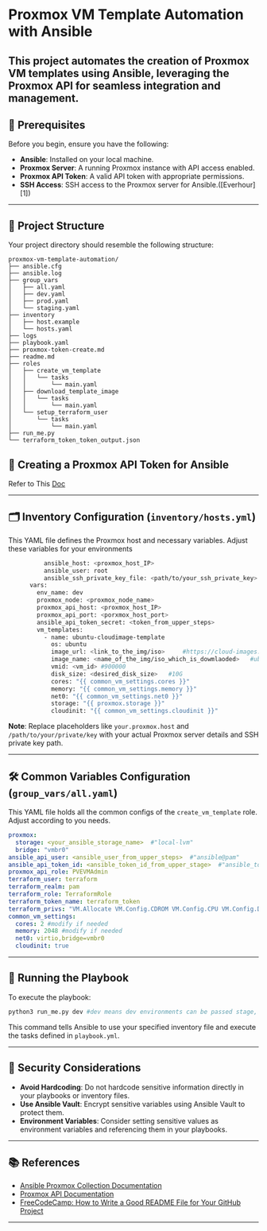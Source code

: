 # Proxmox VM Template Automation with Ansible

This project automates the creation of Proxmox VM templates using Ansible, leveraging the Proxmox API for seamless integration and management.
---

## 🧰 Prerequisites

Before you begin, ensure you have the following:

* **Ansible**: Installed on your local machine.
* **Proxmox Server**: A running Proxmox instance with API access enabled.
* **Proxmox API Token**: A valid API token with appropriate permissions.
* **SSH Access**: SSH access to the Proxmox server for Ansible.([Everhour][1])

---

## 📁 Project Structure

Your project directory should resemble the following structure:

```
proxmox-vm-template-automation/
├── ansible.cfg
├── ansible.log
├── group_vars
│   ├── all.yaml
│   ├── dev.yaml
│   ├── prod.yaml
│   └── staging.yaml
├── inventory
│   ├── host.example
│   └── hosts.yaml
├── logs
├── playbook.yaml
├── proxmox-token-create.md
├── readme.md
├── roles
│   ├── create_vm_template
│   │   └── tasks
│   │       └── main.yaml
│   ├── download_template_image
│   │   └── tasks
│   │       └── main.yaml
│   └── setup_terraform_user
│       └── tasks
│           └── main.yaml
├── run_me.py
└── terraform_token_token_output.json
```

## 🔐 Creating a Proxmox API Token for Ansible

Refer to This [Doc](./proxmox-token-create.md)

---

## 🗂️ Inventory Configuration (`inventory/hosts.yml`)

This YAML file defines the Proxmox host and necessary variables. Adjust these variables for your environments
```bash
          ansible_host: <proxmox_host_IP>
          ansible_user: root
          ansible_ssh_private_key_file: <path/to/your_ssh_private_key>  #make sure your public key is attracted to proxmox hosts authorized_keys
      vars:
        env_name: dev
        proxmox_node: <proxmox_node_name>
        proxmox_api_host: <proxmox_host_IP>
        proxmox_api_port: <porxmox_host_port>
        ansible_api_token_secret: <token_from_upper_steps>
        vm_templates:
          - name: ubuntu-cloudimage-template
            os: ubuntu
            image_url: <link_to_the_img/iso>     #https://cloud-images.ubuntu.com/releases/plucky/release/ubuntu-25.04-server-cloudimg-amd64.img
            image_name: <name_of_the_img/iso_which_is_dowmlaoded>   #ubuntu-25.04-server-cloudimg-amd64.img
            vmid: <vm_id> #900000
            disk_size: <desired_disk_size>   #10G
            cores: "{{ common_vm_settings.cores }}"
            memory: "{{ common_vm_settings.memory }}"
            net0: "{{ common_vm_settings.net0 }}"
            storage: "{{ proxmox.storage }}"
            cloudinit: "{{ common_vm_settings.cloudinit }}"
```

**Note**: Replace placeholders like `your.proxmox.host` and `/path/to/your/private/key` with your actual Proxmox server details and SSH private key path.

---

## 🛠️ Common Variables Configuration (`group_vars/all.yaml`)

This YAML file holds all the common configs of the `create_vm_template` role. Adjust according to you needs.

```yaml
proxmox:
  storage: <your_ansible_storage_name>  #"local-lvm"
  bridge: "vmbr0"
ansible_api_user: <ansible_user_from_upper_steps>  #"ansible@pam"
ansible_api_token_id: <ansible_token_id_from_upper_stage>  #"ansible_token"
proxmox_api_role: PVEVMAdmin
terraform_user: terraform
terraform_realm: pam
terraform_role: TerraformRole
terraform_token_name: terraform_token
terraform_privs: "VM.Allocate VM.Config.CDROM VM.Config.CPU VM.Config.Disk VM.Config.Memory VM.Config.Network VM.Config.Options VM.Console VM.PowerMgmt VM.Monitor"  #these roles are nessesary to operate ansible
common_vm_settings:
  cores: 2 #modify if needed
  memory: 2048 #modify if needed
  net0: virtio,bridge=vmbr0
  cloudinit: true
```
---

## 🚀 Running the Playbook

To execute the playbook:

```bash
python3 run_me.py dev #dev means dev environments can be passed stage, qa, prod argument here but make sure to have the respective yaml in `group_vars` dir
```

This command tells Ansible to use your specified inventory file and execute the tasks defined in `playbook.yml`.

---

## 🔐 Security Considerations

* **Avoid Hardcoding**: Do not hardcode sensitive information directly in your playbooks or inventory files.
* **Use Ansible Vault**: Encrypt sensitive variables using Ansible Vault to protect them.
* **Environment Variables**: Consider setting sensitive values as environment variables and referencing them in your playbooks.

---

## 📚 References

* [Ansible Proxmox Collection Documentation](https://docs.ansible.com/ansible/latest/collections/community/general/proxmox_inventory.html)
* [Proxmox API Documentation](https://pve.proxmox.com/pve-docs/api-viewer/)
* [FreeCodeCamp: How to Write a Good README File for Your GitHub Project](https://www.freecodecamp.org/news/how-to-write-a-good-readme-file/)

---
